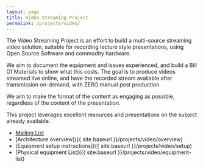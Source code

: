 ```yaml
---
layout: page
title: Video Streaming Project
permalink: /projects/video/
---
```


The Video Streaming Project is an effort to build a multi-source streaming video solution, suitable for recording lecture style presentations, using Open Source Software and commodity hardware.

We aim to document the equipment and issues experienced, and build a Bill Of Materials to show what this costs. The goal is to produce videos streamed live online, and have the recorded stream available after transmission on-demand, with ZERO manual post production.

We aim to make the format of the content as engaging as possible, regardless of the content of the presentation.

This project leverages excellent resources and presentations on the subject already available.
 * [Mailing List](https://lists.plug.org.au/mailman/listinfo/av)
 * [Architecture overview]({{ site.baseurl }}/projects/video/overview)
 * [Equipment setup instructions]({{ site.baseurl }}/projects/video/setup)
 * [Physical equipment List]({{ site.baseurl }}/projects/video/equipment-list)
